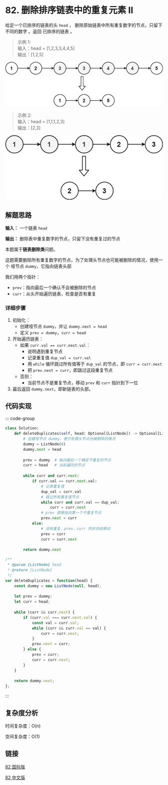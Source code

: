 # 82. 删除排序链表中的重复元素 II <Badge type="warning" text="Medium" />

给定一个已排序的链表的头 `head` ， 删除原始链表中所有重复数字的节点，只留下不同的数字 。返回 已排序的链表 。

>示例 1:  
输入：head = [1,2,3,3,4,4,5]   
输出：[1,2,5]

![82-1](./assets/82-1.png)

>示例 2:  
输入：head = [1,1,1,2,3]   
输出：[2,3]

![82-2](./assets/82-2.png)

## 解题思路
**输入：** 一个链表 `head`

**输出：** 删除表中重复数字的节点，只留下没有重复过的节点

本题属于**链表删除类**问题。

这题需要删除所有重复数字的节点，为了处理头节点也可能被删除的情况，使用一个 哑节点 `dummy`，它指向链表头部

我们用两个指针：
- `prev`：指向最后一个确认不会被删除的节点
- `curr`：从头开始遍历链表，检查是否有重复

### 详细步骤
1. 初始化：
   * 创建哑节点 `dummy`，并让 `dummy.next = head`
   * 定义 `prev = dummy`，`curr = head`
2. 开始遍历链表：
   * 如果 `curr.val == curr.next.val`：
     * 说明遇到重复节点
     * 记录重复值 `dup_val = curr.val`
     * 用 `while` 循环跳过所有值等于 `dup_val` 的节点，即 `curr = curr.next`
     * 把 `prev.next = curr`，即跳过这段重复节点
   * 否则：
     * 当前节点不是重复节点，移动 `prev` 和 `curr` 指针到下一位
3. 最后返回 `dummy.next`，即新链表的头部。


## 代码实现

::: code-group

```python
class Solution:
    def deleteDuplicates(self, head: Optional[ListNode]) -> Optional[ListNode]:
        # 创建哑节点 dummy，便于处理头节点也被删除的情况
        dummy = ListNode(0)
        dummy.next = head

        prev = dummy  # 指向最后一个确定不重复的节点
        curr = head   # 当前遍历的节点

        while curr and curr.next:
            if curr.val == curr.next.val:
                # 记录重复值
                dup_val = curr.val
                # 跳过所有重复值节点
                while curr and curr.val == dup_val:
                    curr = curr.next
                # prev 直接指向第一个不重复节点
                prev.next = curr
            else:
                # 没有重复，prev、curr 同步向前移动
                prev = curr
                curr = curr.next

        return dummy.next
```

```javascript
/**
 * @param {ListNode} head
 * @return {ListNode}
 */
var deleteDuplicates = function(head) {
    const dummy = new ListNode(null, head);

    let prev = dummy;
    let curr = head;

    while (curr && curr.next) {
        if (curr.val === curr.next.val) {
            const val = curr.val;
            while (curr && curr.val == val) {
                curr = curr.next;
            }
            prev.next = curr;
        } else {
            prev = curr;
            curr = curr.next;
        }
    }

    return dummy.next;
};  
```

:::

## 复杂度分析

时间复杂度：O(n)

空间复杂度：O(1)

## 链接

[82 国际版](https://leetcode.com/problems/remove-duplicates-from-sorted-list-ii/)

[82 中文版](https://leetcode.cn/problems/remove-duplicates-from-sorted-list-ii/)

